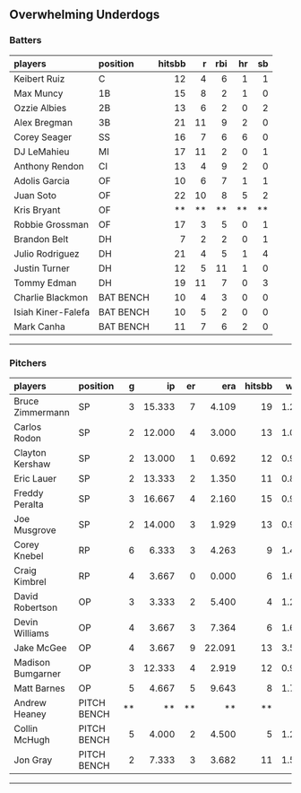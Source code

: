 ## Overwhelming Underdogs

### Batters

 
|players            |position  | hitsbb|  r| rbi| hr| sb| 
|:------------------|:---------|------:|--:|---:|--:|--:| 
|Keibert Ruiz       |C         |     12|  4|   6|  1|  1| 
|Max Muncy          |1B        |     15|  8|   2|  1|  0| 
|Ozzie Albies       |2B        |     13|  6|   2|  0|  2| 
|Alex Bregman       |3B        |     21| 11|   9|  2|  0| 
|Corey Seager       |SS        |     16|  7|   6|  6|  0| 
|DJ LeMahieu        |MI        |     17| 11|   2|  0|  1| 
|Anthony Rendon     |CI        |     13|  4|   9|  2|  0| 
|Adolis Garcia      |OF        |     10|  6|   7|  1|  1| 
|Juan Soto          |OF        |     22| 10|   8|  5|  2| 
|Kris Bryant        |OF        |     **| **|  **| **| **| 
|Robbie Grossman    |OF        |     17|  3|   5|  0|  1| 
|Brandon Belt       |DH        |      7|  2|   2|  0|  1| 
|Julio Rodriguez    |DH        |     21|  4|   5|  1|  4| 
|Justin Turner      |DH        |     12|  5|  11|  1|  0| 
|Tommy Edman        |DH        |     19| 11|   7|  0|  3| 
|Charlie Blackmon   |BAT BENCH |     10|  4|   3|  0|  0| 
|Isiah Kiner-Falefa |BAT BENCH |     10|  5|   2|  0|  0| 
|Mark Canha         |BAT BENCH |     11|  7|   6|  2|  0| 


* * *

### Pitchers

 
|players           |position    |  g|     ip| er|    era| hitsbb|  whip| so|  w| sv| 
|:-----------------|:-----------|--:|------:|--:|------:|------:|-----:|--:|--:|--:| 
|Bruce Zimmermann  |SP          |  3| 15.333|  7|  4.109|     19| 1.239| 14|  1|  0| 
|Carlos Rodon      |SP          |  2| 12.000|  4|  3.000|     13| 1.083| 15|  1|  0| 
|Clayton Kershaw   |SP          |  2| 13.000|  1|  0.692|     12| 0.923|  9|  1|  0| 
|Eric Lauer        |SP          |  2| 13.333|  2|  1.350|     11| 0.825| 19|  2|  0| 
|Freddy Peralta    |SP          |  3| 16.667|  4|  2.160|     15| 0.900| 22|  2|  0| 
|Joe Musgrove      |SP          |  2| 14.000|  3|  1.929|     13| 0.929| 16|  1|  0| 
|Corey Knebel      |RP          |  6|  6.333|  3|  4.263|      9| 1.421|  7|  0|  4| 
|Craig Kimbrel     |RP          |  4|  3.667|  0|  0.000|      6| 1.636|  3|  0|  2| 
|David Robertson   |OP          |  3|  3.333|  2|  5.400|      4| 1.200|  6|  0|  1| 
|Devin Williams    |OP          |  4|  3.667|  3|  7.364|      6| 1.636|  6|  0|  2| 
|Jake McGee        |OP          |  4|  3.667|  9| 22.091|     13| 3.545|  3|  0|  0| 
|Madison Bumgarner |OP          |  3| 12.333|  4|  2.919|     12| 0.973|  7|  2|  0| 
|Matt Barnes       |OP          |  5|  4.667|  5|  9.643|      8| 1.714|  4|  0|  0| 
|Andrew Heaney     |PITCH BENCH | **|     **| **|     **|     **|    **| **| **| **| 
|Collin McHugh     |PITCH BENCH |  5|  4.000|  2|  4.500|      5| 1.250|  5|  0|  0| 
|Jon Gray          |PITCH BENCH |  2|  7.333|  3|  3.682|     11| 1.500|  7|  0|  0| 


* * *


